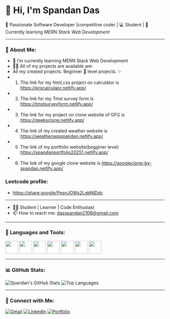 # 👋 Hi, I'm Spandan Das

🎯 Passionate Software Developer |competitive coder | 💻 Student | 🌱 Currently learning *MERN Stack Web Development*

---

### 💫 About Me:
- 🌱 I’m currently learning MERN Stack Web Development  
- 👨‍💻 All of my projects are available are:
- All my created projects. Beginner 🔰 level projects. ✨ 
- 1. The link for my html,css project on calculator is https://procalculaor.netlify.app/
- 2. The link for my Tmsl survey form is https://tmslsurveyform.netlify.app/
- 3. The link for my project on clone website of GFG is https://geeksclone.netlify.app/
- 4. The link of my created weather website is https://weatherappspandan.netlify.app/
- 5. The link of my portfolio website(begginer level) https://spandanportfolio20251.netlify.app/
- 6. The link of my google clone website is https://googleclone-by-spandan.netlify.app/

### Leetcode profile:
- https://share.google/PesnJOWs2LgbNlDdc
---
  
- 🧑‍🎓 Student | Learner | Code Enthusiast  
- 📫 How to reach me: dasspandan2106@gmail.com

---

### 🧰 Languages and Tools:
<p align="left">
  <img src="https://cdn.jsdelivr.net/gh/devicons/devicon/icons/html5/html5-original.svg" width="40" height="40"/>
  <img src="https://cdn.jsdelivr.net/gh/devicons/devicon/icons/css3/css3-original.svg" width="40" height="40"/>
  <img src="https://cdn.jsdelivr.net/gh/devicons/devicon/icons/javascript/javascript-original.svg" width="40" height="40"/>
  <img src="https://cdn.jsdelivr.net/gh/devicons/devicon/icons/nodejs/nodejs-original.svg" width="40" height="40"/>
  <img src="https://cdn.jsdelivr.net/gh/devicons/devicon/icons/mongodb/mongodb-original.svg" width="40" height="40"/>
  <img src="https://cdn.jsdelivr.net/gh/devicons/devicon/icons/python/python-original.svg" width="40" height="40"/>
  <img src="https://cdn.jsdelivr.net/gh/devicons/devicon/icons/c/c-original.svg" width="40" height="40"/>
</p>

---

### 📊 GitHub Stats:
![Spandan's GitHub Stats](https://github-readme-stats.vercel.app/api?username=Spandan2106&show_icons=true&theme=radical)
![Top Languages](https://github-readme-stats.vercel.app/api/top-langs/?username=Spandan2106&layout=compact&theme=radical)

---

### 🔗 Connect with Me:
[![Gmail](https://img.shields.io/badge/Gmail-D14836?style=for-the-badge&logo=gmail&logoColor=white)](mailto:dasspandan2106@gmail.com)
[![LinkedIn](https://img.shields.io/badge/LinkedIn-blue?style=for-the-badge&logo=linkedin&logoColor=white)](www.linkedin.com/in/spandan-das-b7b5a431b)
[![Portfolio](https://img.shields.io/badge/Portfolio-000?style=for-the-badge&logo=vercel&logoColor=white)](https://yourportfolio.vercel.app)
